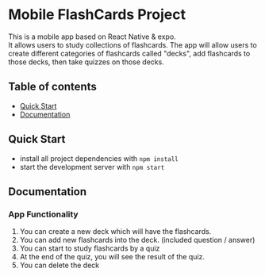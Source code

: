 # Mobile FlashCards Project

 This is a mobile app based on React Native & expo.  
 It allows users to study collections of flashcards. 
 The app will allow users to create different categories of flashcards called "decks", add flashcards to those decks, then take quizzes on those decks.

## Table of contents

- [Quick Start](#quick-start)
- [Documentation](#documentation)

## Quick Start

- install all project dependencies with `npm install`
- start the development server with `npm start`

## Documentation

### App Functionality

1. You can create a new deck which will have the flashcards.
2. You can add new flashcards into the deck. (included question / answer)
3. You can start to study flashcards by a quiz 
4. At the end of the quiz, you will see the result of the quiz.
5. You can delete the deck